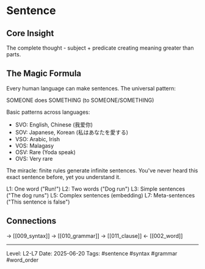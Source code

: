 # Sentence

## Core Insight
The complete thought - subject + predicate creating meaning greater than parts.

## The Magic Formula

Every human language can make sentences. The universal pattern:

SOMEONE does SOMETHING (to SOMEONE/SOMETHING)

Basic patterns across languages:
- SVO: English, Chinese (我爱你)
- SOV: Japanese, Korean (私はあなたを愛する)
- VSO: Arabic, Irish
- VOS: Malagasy
- OSV: Rare (Yoda speak)
- OVS: Very rare

The miracle: finite rules generate infinite sentences. You've never heard this exact sentence before, yet you understand it.

L1: One word ("Run!")
L2: Two words ("Dog run")
L3: Simple sentences ("The dog runs")
L5: Complex sentences (embedding)
L7: Meta-sentences ("This sentence is false")

## Connections
→ [[009_syntax]]
→ [[010_grammar]]
→ [[011_clause]]
← [[002_word]]

---
Level: L2-L7
Date: 2025-06-20
Tags: #sentence #syntax #grammar #word_order